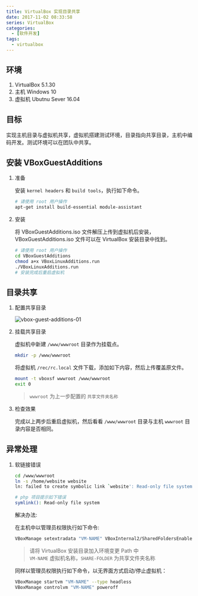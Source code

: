 ```yaml
---
title: VirtualBox 实现目录共享
date: 2017-11-02 08:33:58
series: VirtualBox
categories:
  - [软件开发]
tags:
  - virtualbox
---
```


## 环境

1. VirtualBox 5.1.30
2. 主机 Windows 10
3. 虚拟机 Ubutnu Sever 16.04

## 目标

实现主机目录与虚拟机共享，虚拟机搭建测试环境，目录指向共享目录，主机中编码开发。测试环境可以在团队中共享。

## 安装 VBoxGuestAdditions

1. 准备

    安装 `kernel headers` 和 `build tools`，执行如下命令。

    ```sh
    # 请使用 root 用户操作
    apt-get install build-essential module-assistant
    ```

2. 安装

    将 VBoxGuestAdditions.iso 文件解压上传到虚拟机后安装，VBoxGuestAdditions.iso 文件可以在 VirtualBox 安装目录中找到。

    ```sh
    # 请使用 root 用户操作
    cd VBoxGuestAdditions
    chmod a+x VBoxLinuxAdditions.run
    ./VBoxLinuxAdditions.run 
    # 安装完成后重启虚拟机
    ```

## 目录共享

1. 配置共享目录

    ![vbox-guest-additions-01](/images/vbox-guest-additions-01.png)

2. 挂载共享目录

    虚拟机中新建 `/www/wwwroot` 目录作为挂载点。

    ```sh
    mkdir -p /www/wwwroot
    ```

    将虚拟机 `/rec/rc.local` 文件下载，添加如下内容，然后上传覆盖原文件。

    ```sh
    mount -t vboxsf wwwroot /www/wwwroot
    exit 0
    ```

    > `wwwroot` 为上一步配置的 `共享文件夹名称`

3. 检查效果

    完成以上两步后重启虚拟机，然后看看 `/www/wwwroot` 目录与主机 `wwwroot` 目录内容是否相同。

## 异常处理

1. 软链接错误

    ```sh
    cd /www/wwwroot
    ln -s /home/website website
    ln: failed to create symbolic link `website': Read-only file system
    ```

    ```sh
    # php 项目提示如下错误
    symlink(): Read-only file system
    ```

    解决办法:

    在主机中以管理员权限执行如下命令:

    ```sh
    VBoxManage setextradata "VM-NAME" VBoxInternal2/SharedFoldersEnableSymlinksCreate/SHARE-FOLDER 1
    ```

    > 请将 VirtualBox 安装目录加入环境变更 Path 中  
    > `VM-NAME` 虚拟机名称，`SHARE-FOLDER` 为共享文件夹名称

    同样以管理员权限执行如下命令，以无界面方式启动/停止虚拟机：

    ```sh
    VBoxManage startvm "VM-NAME" --type headless
    VBoxManage controlvm "VM-NAME" poweroff
    ```
